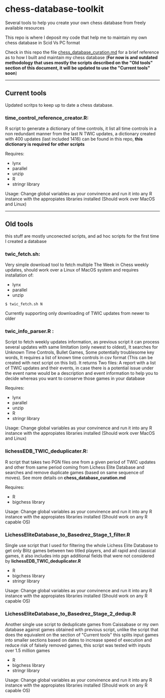 # chess-database-toolkit

Several tools to help you create your own chess database from freely available resources

This repo is where I deposit my code that help me to maintain my own chess database in Scid Vs PC format

Check in this repo the file [chess_database_curation.md](https://github.com/cperalta22/chess-database-toolkit/blob/main/chess_database_curation.md) for a brief reference as to how I built and maintain my chess database (__For now is and outdated methodology that uses mostly the scripts described on the "Old tools" section of this document, it will be updated to use the "Current tools" soon__)  

---


## Current tools

Updated scritps to keep up to date a chess database.

### time_control_reference_creator.R: 

R script to generate a dictionary of time controls, it list all time controls in a non redundant manner from the last N TWIC updates, a dictionary created with  400 updates (last included 1416) can be found in this repo, __this dictionary is required for other scripts__

Requires:

- lynx  
- parallel 
- unzip 
- R
- stringr library

Usage: Change global variables as your convinence and run it into any R instance with the appropiates libraries installed (Should work over MacOS and Linux)



---
## Old tools

this stuff are mostly unconected scripts, and ad hoc scripts for the first time I created a database

### twic_fetch.sh: 

Very simple download tool to fetch multiple The Week in Chess weekly updates, should work over a Linux of MacOS system and requires installation of:

- lynx  
- parallel 
- unzip 

```console
$ twic_fetch.sh N 
```

Currently supporting only downloading of TWIC updates from newer to older


### twic_info_parser.R : 

Script to fetch weekly updates information, as previous script it can process several updates with same limitation (only newest to oldest), It searches for Unknown Time Controls, Bullet Games, Some potentially troublesome key words, It requires a list of known time controls in csv format (This can be created with next script on this list). It returns Two files: A report with a list of TWIC updates and their events, in case there is a potential issue under the event name would be a description and event information to help you to decide whereas you want to conserve those games in your database 

Requires:

- lynx  
- parallel 
- unzip 
- R
- stringr library

Usage: Change global variables as your convinence and run it into any R instance with the appropiates libraries installed (Should work over MacOS and Linux)

### lichessEDB_TWIC_deduplicater.R:

R script that takes two PGN files one from a given period of TWIC updates and other from same period coming from Lichess Elite Database and searches and remove duplicate games (based on same sequence of moves). See more details on __chess_database_curation.md__

Requires:

- R
- bigchess library

Usage: Change global variables as your convinence and run it into any R instance with the appropiates libraries installed (Should work on any R capable OS)


### LichessEliteDatabase_to_Basedrez_Stage_1_filter.R

Single use script that I used for filtering the whole Lichess Elite Database to get only Blitz games between two titled players, and all rapid and classical games, it also includes into pgn additional fields that were not considered by __lichessEDB_TWIC_deduplicater.R__

- R
- bigchess library
- stringr library

Usage: Change global variables as your convinence and run it into any R instance with the appropiates libraries installed (Should work on any R capable OS)


### LichessEliteDatabase_to_Basedrez_Stage_2_dedup.R

Another single use script to deduplicate games from Caissabase or my own database against games obtained with previous script, unlike the script that does the equivalent on the section of "Current tools" this splits input games into smaller sections based on dates to increase speed of execution and reduce risk of falsely removed games, this script was tested with inputs over 1.5 million games 

- R
- bigchess library
- stringr library

Usage: Change global variables as your convinence and run it into any R instance with the appropiates libraries installed (Should work on any R capable OS)
